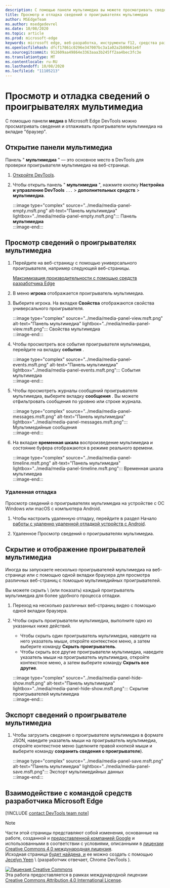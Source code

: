 ```yaml
---
description: С помощью панели мультимедиа вы можете просматривать сведения и отлаживать проигрыватели мультимедиа на вкладке "браузер".
title: Просмотр и отладка сведений о проигрывателях мультимедиа
author: MSEdgeTeam
ms.author: msedgedevrel
ms.date: 10/08/2020
ms.topic: article
ms.prod: microsoft-edge
keywords: microsoft edge, веб-разработка, инструменты f12, средства разработчика
ms.openlocfilehash: dfcf17861c0296e347007bc3a1a02a2b80661e6f
ms.sourcegitcommit: 912609aa49864e3363aaa3b245ff2aa4bec3fc3e
ms.translationtype: MT
ms.contentlocale: ru-RU
ms.lasthandoff: 10/08/2020
ms.locfileid: "11105213"
---
```

# Просмотр и отладка сведений о проигрывателях мультимедиа  

С помощью панели **медиа** в Microsoft Edge DevTools можно просматривать сведения и отлаживать проигрыватели мультимедиа на вкладке "браузер".  

## Открытие панели мультимедиа  

Панель " **мультимедиа** " — это основное место в DevTools для проверки проигрывателя мультимедиа на веб-странице.

1.  [Откройте DevTools][DevtoolsGuideChromiumOpen].  
1.  Чтобы открыть панель " **мультимедиа** ", нажмите кнопку **Настройка и управление DevTools** `...`  >  **дополнительных средств**  >  **мультимедиа**.  
    
    :::image type="complex" source="../media/media-panel-empty.msft.png" alt-text="Панель мультимедиа" lightbox="../media/media-panel-empty.msft.png":::
       Панель **мультимедиа**  
    :::image-end:::  
    
## Просмотр сведений о проигрывателях мультимедиа  

1.  Перейдите на веб-страницу с помощью универсального проигрывателя, например следующей веб-страницы.  
    
    [Максимизация производительности с помощью средств разработчика Edge][BingVideosSearchViewDetailMidE0BA14EC0E0D18C06C8DE0BA14EC0E0D18C06C8]  
    
1.  В меню **игрока** отображается проигрыватель мультимедиа.  
1.  Выберите игрока.  На вкладке **Свойства** отображаются свойства универсального проигрывателя.  
    
    :::image type="complex" source="../media/media-panel-view.msft.png" alt-text="Панель мультимедиа" lightbox="../media/media-panel-view.msft.png":::
       Свойства мультимедиа  
    :::image-end:::  
    
1.  Чтобы просмотреть все события проигрывателя мультимедиа, перейдите на вкладку **события** .  
    
    :::image type="complex" source="../media/media-panel-events.msft.png" alt-text="Панель мультимедиа" lightbox="../media/media-panel-events.msft.png":::
       События мультимедиа  
    :::image-end:::  
    
1.  Чтобы просмотреть журналы сообщений проигрывателя мультимедиа, выберите вкладку **сообщения** .  Вы можете отфильтровать сообщения по уровню или строке журнала.  
    
    :::image type="complex" source="../media/media-panel-messages.msft.png" alt-text="Панель мультимедиа" lightbox="../media/media-panel-messages.msft.png":::
       Мультимедийные сообщения  
    :::image-end:::  
    
1.  На вкладке **временная шкала** воспроизведение мультимедиа и состояние буфера отображаются в режиме реального времени.  
    
    :::image type="complex" source="../media/media-panel-timeline.msft.png" alt-text="Панель мультимедиа" lightbox="../media/media-panel-timeline.msft.png":::
       Временная шкала мультимедиа  
    :::image-end:::  
    
### Удаленная отладка  

Просмотр сведений о проигрывателях мультимедиа на устройстве с ОС Windows или macOS с компьютера Android.  

1.  Чтобы настроить удаленную отладку, перейдите в раздел Начало [работы с удаленно удаленной отладкой устройств с Android][DevtoolsGuideChromiumRemoteDebuggingIndex].  
1.  Удаленное Просмотр сведений о проигрывателях мультимедиа.  
    
    <!-- TODO: recreate image using an Android device -->  
    <!--  
    :::image type="complex" source="../media/media-panel-remote-debug.msft.png" alt-text="Панель мультимедиа" lightbox="../media/media-panel-remote-debug.msft.png":::
       Remote debugging  
    :::image-end:::  
    -->  
    
## Скрытие и отображение проигрывателей мультимедиа  

Иногда вы запускаете несколько проигрывателей мультимедиа на веб-странице или с помощью одной вкладки браузера для просмотра различных веб-страниц с помощью мультимедийных проигрывателей.

Вы можете скрыть \ (или показать) каждый проигрыватель мультимедиа для более удобного процесса отладки.  

1.  Переход на несколько различных веб-страниц видео с помощью одной вкладки браузера.  
1.  Чтобы скрыть проигрыватели мультимедиа, выполните одно из указанных ниже действий.  
    *   Чтобы скрыть один проигрыватель мультимедиа, наведите на него указатель мыши, откройте контекстное меню, а затем выберите команду **Скрыть проигрыватель**.  
    *   Чтобы скрыть все другие проигрыватели мультимедиа, наведите указатель мыши на проигрыватель мультимедиа, откройте контекстное меню, а затем выберите команду **Скрыть все другие**.  
    
    :::image type="complex" source="../media/media-panel-hide-show.msft.png" alt-text="Панель мультимедиа" lightbox="../media/media-panel-hide-show.msft.png":::
       Скрытие проигрывателей мультимедиа  
    :::image-end:::  
    
## Экспорт сведений о проигрывателе мультимедиа  

1.  Чтобы загрузить сведения о проигрывателе мультимедиа в формате JSON, наведите указатель мыши на проигрыватель мультимедиа, откройте контекстное меню (щелкните правой кнопкой мыши и выберите команду **сохранить сведения о проигрывателе**).  
    
    :::image type="complex" source="../media/media-panel-save.msft.png" alt-text="Панель мультимедиа" lightbox="../media/media-panel-save.msft.png":::
       Экспорт мультимедийных данных  
    :::image-end:::  
    
## Взаимодействие с командой средств разработчика Microsoft Edge  

[!INCLUDE [contact DevTools team note](../includes/contact-devtools-team-note.md)]  

<!-- links -->  

[DevtoolsGuideChromiumOpen]: ../open.md "Открыть Microsoft Edge DevTools"  

[DevtoolsGuideChromiumRemoteDebuggingIndex]: ../remote-debugging/index.md "Начало работы с удаленными отладочными устройствами Android | Документы Microsoft"  

[BingVideosSearchViewDetailMidE0BA14EC0E0D18C06C8DE0BA14EC0E0D18C06C8]: https://www.bing.com/videos/search?view=detail&mid=DE0BA14EC0E0D18C06C8DE0BA14EC0E0D18C06C8 "Максимально подвысьте производительность с помощью средств разработчика Edge | Видеоролик Bing"  

> [!NOTE]
> Части этой страницы представляют собой изменения, основанные на работе, созданной и [предоставленной компанией Google][GoogleSitePolicies] и использованными в соответствии с условиями, описанными в [лицензии Creative Commons 4,0 международная лицензия][CCA4IL].  
> Исходная страница [будет найдена, и](https://developers.google.com/web/tools/chrome-devtools/media-panel/index) ее можно создать с помощью [Jecelyn Yeen][JecelynYeen] \ (разработчик отвечает, Chrome DevTools \).  

[![Лицензия Creative Commons][CCby4Image]][CCA4IL]  
Эта работа предоставляется в рамках международной лицензии [Creative Commons Attribution 4.0 International License][CCA4IL].  

[CCA4IL]: https://creativecommons.org/licenses/by/4.0  
[CCby4Image]: https://i.creativecommons.org/l/by/4.0/88x31.png  
[GoogleSitePolicies]: https://developers.google.com/terms/site-policies  
[JecelynYeen]: https://developers.google.com/web/resources/contributors/jecelynyeen  

